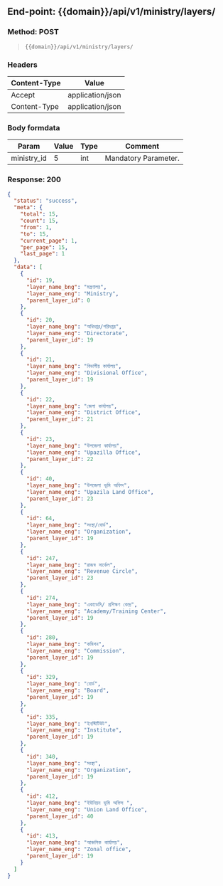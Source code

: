 ## End-point: {{domain}}/api/v1/ministry/layers/

### Method: POST

> ```
>{{domain}}/api/v1/ministry/layers/
>```

### Headers

| Content-Type | Value            |
|--------------|------------------|
| Accept       | application/json |
| Content-Type | application/json |

### Body formdata

| Param       | Value | Type | Comment              |
|-------------|-------|------|----------------------|
| ministry_id | 5     | int  | Mandatory Parameter. |

### Response: 200

```json
{
  "status": "success",
  "meta": {
    "total": 15,
    "count": 15,
    "from": 1,
    "to": 15,
    "current_page": 1,
    "per_page": 15,
    "last_page": 1
  },
  "data": [
    {
      "id": 19,
      "layer_name_bng": "মন্ত্রণালয়",
      "layer_name_eng": "Ministry",
      "parent_layer_id": 0
    },
    {
      "id": 20,
      "layer_name_bng": "অধিদপ্তর/পরিদপ্তর",
      "layer_name_eng": "Directorate",
      "parent_layer_id": 19
    },
    {
      "id": 21,
      "layer_name_bng": "বিভাগীয় কার্যালয়",
      "layer_name_eng": "Divisional Office",
      "parent_layer_id": 19
    },
    {
      "id": 22,
      "layer_name_bng": "জেলা কার্যালয়",
      "layer_name_eng": "District Office",
      "parent_layer_id": 21
    },
    {
      "id": 23,
      "layer_name_bng": "উপজেলা কার্যালয়",
      "layer_name_eng": "Upazilla Office",
      "parent_layer_id": 22
    },
    {
      "id": 40,
      "layer_name_bng": "উপজেলা ভূমি অফিস",
      "layer_name_eng": "Upazila Land Office",
      "parent_layer_id": 23
    },
    {
      "id": 64,
      "layer_name_bng": "সংস্থা/বোর্ড",
      "layer_name_eng": "Organization",
      "parent_layer_id": 19
    },
    {
      "id": 247,
      "layer_name_bng": "রাজস্ব সার্কেল",
      "layer_name_eng": "Revenue Circle",
      "parent_layer_id": 23
    },
    {
      "id": 274,
      "layer_name_bng": "একাডেমি/ প্রশিক্ষণ কেন্দ্র",
      "layer_name_eng": "Academy/Training Center",
      "parent_layer_id": 19
    },
    {
      "id": 280,
      "layer_name_bng": "কমিশন",
      "layer_name_eng": "Commission",
      "parent_layer_id": 19
    },
    {
      "id": 329,
      "layer_name_bng": "বোর্ড",
      "layer_name_eng": "Board",
      "parent_layer_id": 19
    },
    {
      "id": 335,
      "layer_name_bng": "ইনস্টিটিউট",
      "layer_name_eng": "Institute",
      "parent_layer_id": 19
    },
    {
      "id": 340,
      "layer_name_bng": "সংস্থা",
      "layer_name_eng": "Organization",
      "parent_layer_id": 19
    },
    {
      "id": 412,
      "layer_name_bng": "ইউনিয়ন ভূমি অফিস ",
      "layer_name_eng": "Union Land Office",
      "parent_layer_id": 40
    },
    {
      "id": 413,
      "layer_name_bng": "আঞ্চলিক কার্যালয়",
      "layer_name_eng": "Zonal office",
      "parent_layer_id": 19
    }
  ]
}
```
